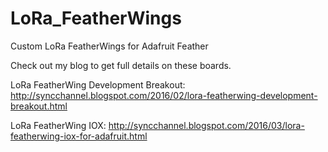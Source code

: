 # LoRa_FeatherWings

Custom LoRa FeatherWings for Adafruit Feather

Check out my blog to get full details on these boards.

LoRa FeatherWing Development Breakout:
http://syncchannel.blogspot.com/2016/02/lora-featherwing-development-breakout.html

LoRa FeatherWing IOX:
http://syncchannel.blogspot.com/2016/03/lora-featherwing-iox-for-adafruit.html
